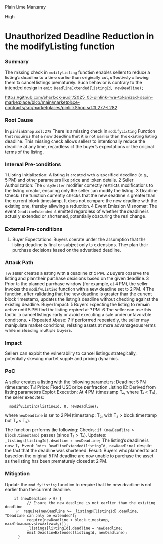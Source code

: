 Plain Lime Mantaray

High

# Unauthorized Deadline Reduction in the modifyListing function

### Summary

The missing check in `modifylisting` function enables sellers to reduce a listing’s deadline to a time earlier than originally set, effectively allowing them to cancel listings prematurely. Such behavior is contrary to the intended design in  `emit DeadlineExtended(listingId, newDeadline);`

https://github.com/sherlock-audit/2025-03-pinlink-rwa-tokenized-depin-marketplace/blob/main/marketplace-contracts/src/marketplaces/pinlinkShop.sol#L277-L282
### Root Cause

In `pinlinkShop.sol:278` There is a missing check in `modifyListing` Function that requires that a new deadline that it is not earlier than the existing listing deadline.
This missing check allows sellers to intentionally reduce the deadline at any time, regardless of the buyer’s expectations or the original terms of the listing.

### Internal Pre-conditions

1  Listing Initialization:
A listing is created with a specified deadline (e.g., 5 PM) and other parameters like price and token details.
2  Seller Authorization:
The `onlySeller` modifier correctly restricts modifications to the listing creator, ensuring only the seller can modify the listing.
3  Deadline Check:
The function currently checks that the new deadline is greater than the current block timestamp. It does not compare the new deadline with the existing one, thereby allowing a reduction.
4  Event Emission Misnomer:
The event `DeadlineExtended` is emitted regardless of whether the deadline is actually extended or shortened, potentially obscuring the real change.


### External Pre-conditions

1. Buyer Expectations:
Buyers operate under the assumption that the listing deadline is final or subject only to extensions. They plan their purchase decisions based on the advertised deadline.

### Attack Path


1	A seller creates a listing with a deadline of 5 PM.
2	Buyers observe the listing and plan their purchase decisions based on the given deadline.
3	Prior to the planned purchase window (for example, at 4 PM), the seller invokes the `modifyListing` function with a new deadline set to 2 PM.
4	The function, after validating that the new deadline is greater than the current block timestamp, updates the listing’s deadline without checking against the existing deadline.
  Buyer Impact:
5	Buyers expecting the listing to remain active until 5 PM find the listing expired at 2 PM.
6	The seller can use this tactic to cancel listings early or avoid executing a sale under unfavorable conditions.
•  Repeated Abuse:
7	If performed repeatedly, the seller may manipulate market conditions, relisting assets at more advantageous terms while misleading multiple buyers.


### Impact

Sellers can exploit the vulnerability to cancel listings strategically, potentially skewing market supply and pricing dynamics.

### PoC


A seller creates a listing with the following parameters:
Deadline: 5 PM (timestamp: T₅)
Price: Fixed USD price per fraction
Listing ID: Derived from listing parameters
	Exploit Execution:
At 4 PM (timestamp T₄, where T₄ < T₅), the seller executes:

      modifyListing(listingId, 0, newDeadline);

where `newDeadline` is set to 2 PM (timestamp: T₂, with T₂ > block.timestamp but T₂ < T₅).

The function performs the following:
Checks: `if (newDeadline > block.timestamp)` passes (since T₂ > T₄).
Updates: `_listings[listingId].deadline = newDeadline;`
The listing’s deadline is now T₂.
Event: `Emits DeadlineExtended(listingId, newDeadline)` despite the fact that the deadline was shortened.
	Result:
Buyers who planned to act based on the original 5 PM deadline are now unable to purchase the asset as the listing has been prematurely closed at 2 PM.


### Mitigation

Update the `modifyListing` function to require that the new deadline is not earlier than the current deadline.

        if (newDeadline > 0) {
              // Ensure the new deadline is not earlier than the existing deadline
         ✅  require(newDeadline >= _listings[listingId].deadline, "Deadline can only be extended");
              require(newDeadline > block.timestamp, DeadlineHasExpiredAlready());
              _listings[listingId].deadline = newDeadline;
              emit DeadlineExtended(listingId, newDeadline);
          }